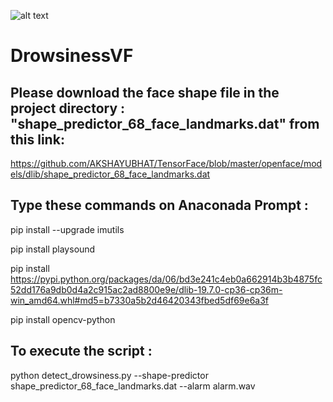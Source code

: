 ![alt text](https://media.giphy.com/media/OzJQu5BSqk2sM/giphy.gif)

# DrowsinessVF

## Please download the face shape file in the project directory : "shape_predictor_68_face_landmarks.dat" from this link:

https://github.com/AKSHAYUBHAT/TensorFace/blob/master/openface/models/dlib/shape_predictor_68_face_landmarks.dat


## Type these commands on Anaconada Prompt :

pip install --upgrade imutils

pip install playsound

pip install https://pypi.python.org/packages/da/06/bd3e241c4eb0a662914b3b4875fc52dd176a9db0d4a2c915ac2ad8800e9e/dlib-19.7.0-cp36-cp36m-win_amd64.whl#md5=b7330a5b2d46420343fbed5df69e6a3f

pip install opencv-python



## To execute the script : 

python detect_drowsiness.py --shape-predictor shape_predictor_68_face_landmarks.dat --alarm alarm.wav
